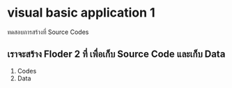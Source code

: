 # visual basic application 1
ทดสอบการสร้างที่ Source Codes

## เราจะสร้าง Floder 2 ที่ เพื่อเก็บ Source Code และเก็บ Data
1. Codes
2. Data
